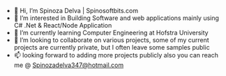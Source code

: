 - 👋 Hi, I’m Spinoza Delva | Spinosoftbits.com
- 👀 I’m interested in Building Software and web applications mainly using C# .Net & React/Node Application
- 🌱 I’m currently learning Computer Engineering at Hofstra University
- 💞️ I’m looking to collaborate on various projects, some of my current projects are currently private, but I often leave some samples public
- 📫 looking forward to adding more projects publicly also you can reach me @ Spinozadelva347@hotmail.com 

